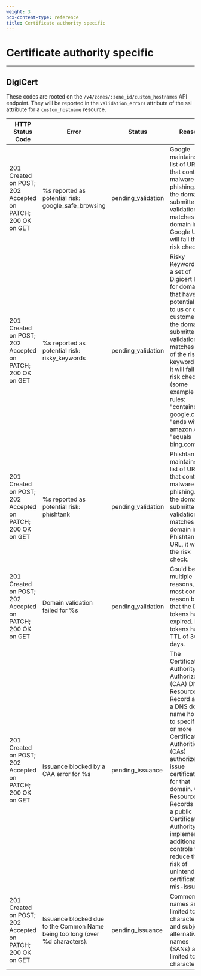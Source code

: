 ```yaml
---
weight: 3
pcx-content-type: reference
title: Certificate authority specific
---
```


# Certificate authority specific

---

## DigiCert

These codes are rooted on the `/v4/zones/:zone_id/custom_hostnames` API endpoint. They will be reported in the `validation_errors` attribute of the ssl attribute for a `custom_hostname` resource.

| HTTP Status Code                                          | Error                                                                        | Status             | Reason                                                                                                                                                                                                                                                                                                                                                            |
| --------------------------------------------------------- | ---------------------------------------------------------------------------- | ------------------ | ----------------------------------------------------------------------------------------------------------------------------------------------------------------------------------------------------------------------------------------------------------------------------------------------------------------------------------------------------------------- |
| 201 Created on POST; 202 Accepted on PATCH; 200 OK on GET | %s reported as potential risk: google_safe_browsing                          | pending_validation | Google maintains a list of URLs that contain malware or phishing. If the domain submitted for validation matches any domain in a Google URL, it will fail the risk check.                                                                                                                                                                                         |
| 201 Created on POST; 202 Accepted on PATCH; 200 OK on GET | %s reported as potential risk: risky_keywords                                | pending_validation | Risky Keywords are a set of Digicert Rules for domains that have potential risk to us or our customers. If the domain submitted for validation matches any of the risky keyword rules it will fail the risk check. (some example rules: "contains google.com", "ends with amazon.com", "equals bing.com")                                                         |
| 201 Created on POST; 202 Accepted on PATCH; 200 OK on GET | %s reported as potential risk: phishtank                                     | pending_validation | Phishtank maintains a list of URLs that contain malware or phishing. If the domain submitted for validation matches any domain in a Phishtank URL, it will fail the risk check.                                                                                                                                                                                   |
| 201 Created on POST; 202 Accepted on PATCH; 200 OK on GET | Domain validation failed for %s                                              | pending_validation | Could be multiple reasons, with most common reason being that the DCV tokens have expired. DCV tokens have a TTL of 30 days.                                                                                                                                                                                                                                      |
| 201 Created on POST; 202 Accepted on PATCH; 200 OK on GET | Issuance blocked by a CAA error for %s                                       | pending_issuance   | The Certification Authority Authorization (CAA) DNS Resource Record allows a DNS domain name holder to specify one or more Certification Authorities (CAs) authorized to issue certificates for that domain. CAA Resource Records allow a public Certification Authority to implement additional controls to reduce the risk of unintended certificate mis-issue. |
| 201 Created on POST; 202 Accepted on PATCH; 200 OK on GET | Issuance blocked due to the Common Name being too long (over %d characters). | pending_issuance   | Common names are limited to 64 characters and subject alternative names (SANs) are limited to 255 characters.                                                                                                                                                                                                                                                     |

